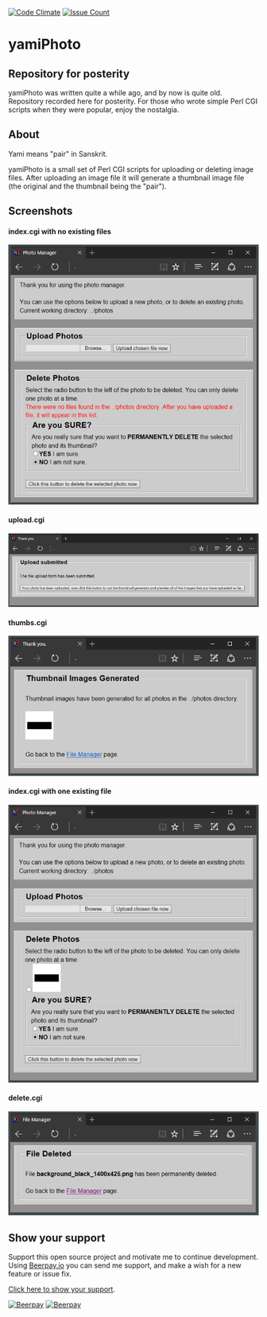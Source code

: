 [![Code Climate](https://codeclimate.com/github/nothingworksright/yamiPhoto/badges/gpa.svg)](https://codeclimate.com/github/nothingworksright/yamiPhoto) [![Issue Count](https://codeclimate.com/github/nothingworksright/yamiPhoto/badges/issue_count.svg)](https://codeclimate.com/github/nothingworksright/yamiPhoto)

# yamiPhoto

## Repository for posterity

yamiPhoto was written quite a while ago, and by now is quite old. Repository recorded here for posterity. For those who wrote simple Perl CGI scripts when they were popular, enjoy the nostalgia.

## About

Yami means "pair" in Sanskrit.

yamiPhoto is a small set of Perl CGI scripts for uploading or deleting image files. After uploading an image file it will generate a thumbnail image file (the original and the thumbnail being the "pair").

## Screenshots

#### index.cgi with no existing files

![Screenshot 1](/screenshots/screenshot_1.png?raw=true "Screenshot 1")

#### upload.cgi

![Screenshot 2](/screenshots/screenshot_2.png?raw=true "Screenshot 2")

#### thumbs.cgi

![Screenshot 3](/screenshots/screenshot_3.png?raw=true "Screenshot 3")

#### index.cgi with one existing file

![Screenshot 4](/screenshots/screenshot_4.png?raw=true "Screenshot 4")

#### delete.cgi

![Screenshot 5](/screenshots/screenshot_5.png?raw=true "Screenshot 5")

## Show your support  

Support this open source project and motivate me to continue development. Using [Beerpay.io](https://beerpay.io/yamiPhoto/unblinkingbot?focus=wish) you can send me support, and make a wish for a new feature or issue fix.  

[Click here to show your support](https://beerpay.io/yamiPhoto/unblinkingbot?focus=wish).  

[![Beerpay](https://beerpay.io/yamiPhoto/unblinkingbot/badge.svg?style=beer)](https://beerpay.io/yamiPhoto/unblinkingbot)  [![Beerpay](https://beerpay.io/yamiPhoto/unblinkingbot/make-wish.svg?style=flat)](https://beerpay.io/yamiPhoto/unblinkingbot?focus=wish)  
